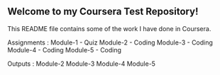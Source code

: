 ## Welcome to my Coursera Test Repository!


This README file contains some of the work I have done in Coursera. 




Assignments :
Module-1 - Quiz
Module-2 - Coding
Module-3 - Coding
Module-4 - Coding
Module-5 - Coding

Outputs :
Module-2
Module-3
Module-4
Module-5
